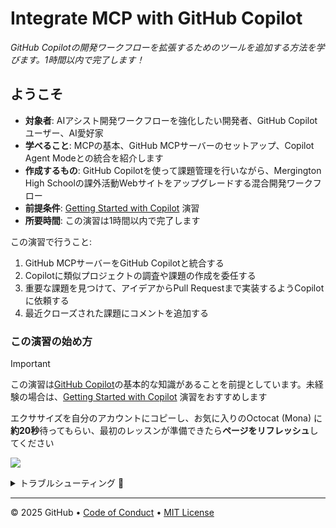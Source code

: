 # Integrate MCP with GitHub Copilot

_GitHub Copilotの開発ワークフローを拡張するためのツールを追加する方法を学びます。1時間以内で完了します！_

## ようこそ

- **対象者**: AIアシスト開発ワークフローを強化したい開発者、GitHub Copilotユーザー、AI愛好家
- **学べること**: MCPの基本、GitHub MCPサーバーのセットアップ、Copilot Agent Modeとの統合を紹介します
- **作成するもの**: GitHub Copilotを使って課題管理を行いながら、Mergington High Schoolの課外活動Webサイトをアップグレードする混合開発ワークフロー
- **前提条件**: [Getting Started with Copilot](https://github.com/skills/getting-started-with-github-copilot) 演習
- **所要時間**: この演習は1時間以内で完了します

この演習で行うこと:

1. GitHub MCPサーバーをGitHub Copilotと統合する
2. Copilotに類似プロジェクトの調査や課題の作成を委任する
3. 重要な課題を見つけて、アイデアからPull Requestまで実装するようCopilotに依頼する
4. 最近クローズされた課題にコメントを追加する

### この演習の始め方

> [!IMPORTANT]
> この演習は[GitHub Copilot](https://github.com/features/copilot)の基本的な知識があることを前提としています。未経験の場合は、[Getting Started with Copilot](https://github.com/skills/getting-started-with-github-copilot) 演習をおすすめします

エクササイズを自分のアカウントにコピーし、お気に入りのOctocat (Mona) に**約20秒**待ってもらい、最初のレッスンが準備できたら**ページをリフレッシュ**してください

[![](https://img.shields.io/badge/Copy%20Exercise-%E2%86%92-1f883d?style=for-the-badge&logo=github&labelColor=197935)](https://github.com/new?template_owner=skills&template_name=integrate-mcp-with-copilot&owner=%40me&name=skills-integrate-mcp-with-copilot&description=Exercise:+Integrate+Model+Context+Protocol+with+GitHub+Copilot&visibility=public)

<details>
<summary>トラブルシューティング 🤷</summary><br/>

エクササイズをコピーする際は、以下の設定をおすすめします

- オーナーには自分の個人アカウントまたはリポジトリをホストする組織を選択してください

- 公開リポジトリの作成をおすすめします。プライベートリポジトリの場合、Actionsの利用分が消費されます

20秒経っても演習が準備できていない場合は、[Actions](../../actions) タブを確認してください

- ジョブが実行中かどうか確認してください。少し時間がかかる場合もあります

- ページに失敗したジョブが表示されている場合は、Issueを提出してください。バグを見つけてくれてありがとう！🐛

</details>

---

&copy; 2025 GitHub &bull; [Code of Conduct](https://www.contributor-covenant.org/version/2/1/code_of_conduct/code_of_conduct.md) &bull; [MIT License](https://gh.io/mit)
